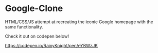 # Google-Clone
HTML/CSS/JS attempt at recreating the iconic Google homepage with the same functionality.

Check it out on codepen below!

https://codepen.io/RainyKnight/pen/eYBWzJK
